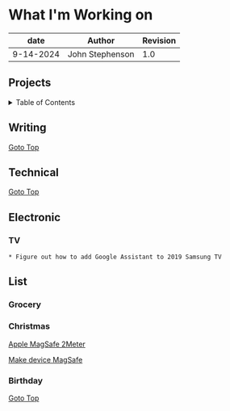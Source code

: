 # What I'm Working on  

| date | Author | Revision |
| ------- |--------------- |------- |
| 9-14-2024 | John Stephenson | 1.0 |  

## Projects  

<details>  
<summary>Table of Contents</summary>  

[Writing](#writing)  
[Technical](#technical)  
[Electronic](#electronic)  
[List](#list)  

</details>   

## Writing 




[Goto Top](#projects)  



## Technical  




[Goto Top](#projecte)  


## Electronic  
  ### TV
    * Figure out how to add Google Assistant to 2019 Samsung TV



## List
  ### Grocery  
  ### Christmas  
   [Apple MagSafe 2Meter](https://www.apple.com/shop/product/MX6Y3LL/A/magsafe-charger-2-m?fnode=8f06300c0da2398fe251a67bb460f0fdc4fa6bd46b5b27a26cc893dede2c453767276299c978aa4f099ebcc648d03d5ea13a8d77b990a38994cd3af9d5627be70226e3a65dadbd57913f4d4d09b2a470419292b915af58751c094760c6481da6707558e7b0f51d100901b11c49732590)  

   [Make device MagSafe](https://www.instagram.com/reel/C5Tr8aPxygr/?utm_source=ig_web_copy_link)
  
  
  ### Birthday 


[Goto Top](#projecte)  

